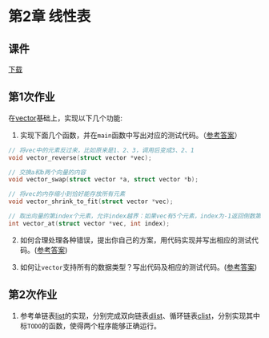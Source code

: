# 第2章 线性表

## 课件

[下载](https://github.com/hanjianwei/datastructure/raw/master/chap2/chap2.ppt)

## 第1次作业

在[vector](https://github.com/hanjianwei/datastructure/tree/e8193613dd5466ee75a47ea19ac992f8fa560e1d/chap2/vector)基础上，实现以下几个功能:

1. 实现下面几个函数，并在`main`函数中写出对应的测试代码。（[参考答案](https://github.com/hanjianwei/datastructure/tree/master/chap2/vector/vector.c#L139-L163)）

~~~ c
// 将vec中的元素反过来，比如原来是1、2、3，调用后变成3、2、1
void vector_reverse(struct vector *vec);

// 交换a和b两个向量的内容
void vector_swap(struct vector *a, struct vector *b);

// 将vec的内存缩小到恰好能存放所有元素
void vector_shrink_to_fit(struct vector *vec);

// 取出向量的第index个元素，允许index越界：如果vec有5个元素，index为-1返回倒数第一个，index为5返回第一个，即越界时从向量另一边开始数
int vector_at(struct vector *vec, int index);
~~~

2. 如何合理处理各种错误，提出你自己的方案，用代码实现并写出相应的测试代码。([参考答案](https://github.com/hanjianwei/datastructure/tree/master/chap2/vector))

3. 如何让`vector`支持所有的数据类型？写出代码及相应的测试代码。([参考答案](https://github.com/hanjianwei/datastructure/tree/master/chap2/generic_vector))

## 第2次作业

1. 参考单链表[list](./list/)的实现，分别完成双向链表[dlist](./dlist)、循环链表[clist](./clist)，分别实现其中标`TODO`的函数，使得两个程序能够正确运行。
